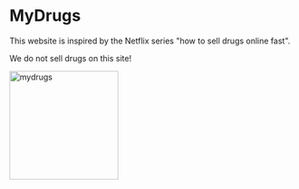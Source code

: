 # MyDrugs
This website is inspired by the Netflix series "how to sell drugs online fast".

We do not sell drugs on this site!

<img alt="mydrugs" src="https://raw.githubusercontent.com/TheOneWhoWill/Mydrugs/Old-Version/src/logos/White%20Logo.png" style="width: 20vw;" />
